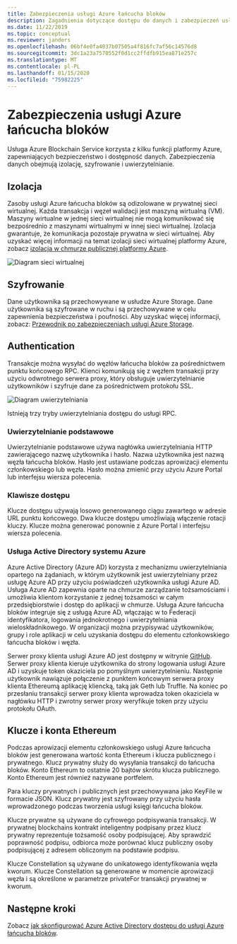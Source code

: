 ```yaml
---
title: Zabezpieczenia usługi Azure łańcucha bloków
description: Zagadnienia dotyczące dostępu do danych i zabezpieczeń usługi Azure łańcucha bloków
ms.date: 11/22/2019
ms.topic: conceptual
ms.reviewer: janders
ms.openlocfilehash: 06bf4e0fa4037b07505a4f816fc7af56c14576d8
ms.sourcegitcommit: 3dc1a23a7570552f0d1cc2ffdfb915ea871e257c
ms.translationtype: MT
ms.contentlocale: pl-PL
ms.lasthandoff: 01/15/2020
ms.locfileid: "75982225"
---
```

# <a name="azure-blockchain-service-security"></a>Zabezpieczenia usługi Azure łańcucha bloków

Usługa Azure Blockchain Service korzysta z kilku funkcji platformy Azure, zapewniających bezpieczeństwo i dostępność danych. Zabezpieczenia danych obejmują izolację, szyfrowanie i uwierzytelnianie.

## <a name="isolation"></a>Izolacja

Zasoby usługi Azure łańcucha bloków są odizolowane w prywatnej sieci wirtualnej. Każda transakcja i węzeł walidacji jest maszyną wirtualną (VM). Maszyny wirtualne w jednej sieci wirtualnej nie mogą komunikować się bezpośrednio z maszynami wirtualnymi w innej sieci wirtualnej. Izolacja gwarantuje, że komunikacja pozostaje prywatna w sieci wirtualnej. Aby uzyskać więcej informacji na temat izolacji sieci wirtualnej platformy Azure, zobacz [izolacja w chmurze publicznej platformy Azure](../../security/fundamentals/isolation-choices.md#networking-isolation).

![Diagram sieci wirtualnej](./media/data-security/vnet.png)

## <a name="encryption"></a>Szyfrowanie

Dane użytkownika są przechowywane w usłudze Azure Storage. Dane użytkownika są szyfrowane w ruchu i są przechowywane w celu zapewnienia bezpieczeństwa i poufności. Aby uzyskać więcej informacji, zobacz: [Przewodnik po zabezpieczeniach usługi Azure Storage](../../storage/blobs/security-recommendations.md).

## <a name="authentication"></a>Authentication

Transakcje można wysyłać do węzłów łańcucha bloków za pośrednictwem punktu końcowego RPC. Klienci komunikują się z węzłem transakcji przy użyciu odwrotnego serwera proxy, który obsługuje uwierzytelnianie użytkowników i szyfruje dane za pośrednictwem protokołu SSL.

![Diagram uwierzytelniania](./media/data-security/authentication.png)

Istnieją trzy tryby uwierzytelniania dostępu do usługi RPC.

### <a name="basic-authentication"></a>Uwierzytelnianie podstawowe

Uwierzytelnianie podstawowe używa nagłówka uwierzytelniania HTTP zawierającego nazwę użytkownika i hasło. Nazwa użytkownika jest nazwą węzła łańcucha bloków. Hasło jest ustawiane podczas aprowizacji elementu członkowskiego lub węzła. Hasło można zmienić przy użyciu Azure Portal lub interfejsu wiersza polecenia.

### <a name="access-keys"></a>Klawisze dostępu

Klucze dostępu używają losowo generowanego ciągu zawartego w adresie URL punktu końcowego. Dwa klucze dostępu umożliwiają włączenie rotacji kluczy. Klucze można generować ponownie z Azure Portal i interfejsu wiersza polecenia.

### <a name="azure-active-directory"></a>Usługa Active Directory systemu Azure

Azure Active Directory (Azure AD) korzysta z mechanizmu uwierzytelniania opartego na żądaniach, w którym użytkownik jest uwierzytelniany przez usługę Azure AD przy użyciu poświadczeń użytkownika usługi Azure AD. Usługa Azure AD zapewnia oparte na chmurze zarządzanie tożsamościami i umożliwia klientom korzystanie z jednej tożsamości w całym przedsiębiorstwie i dostęp do aplikacji w chmurze. Usługa Azure łańcucha bloków integruje się z usługą Azure AD, włączając w to Federacji identyfikatora, logowania jednokrotnego i uwierzytelniania wieloskładnikowego. W organizacji można przypisywać użytkowników, grupy i role aplikacji w celu uzyskania dostępu do elementu członkowskiego łańcucha bloków i węzła.

Serwer proxy klienta usługi Azure AD jest dostępny w witrynie [GitHub](https://github.com/Microsoft/azure-blockchain-connector/releases). Serwer proxy klienta kieruje użytkownika do strony logowania usługi Azure AD i uzyskuje token okaziciela po pomyślnym uwierzytelnieniu. Następnie użytkownik nawiązuje połączenie z punktem końcowym serwera proxy klienta Ethereumą aplikację kliencką, taką jak Geth lub Truffle. Na koniec po przesłaniu transakcji serwer proxy klienta wprowadza token okaziciela w nagłówku HTTP i zwrotny serwer proxy weryfikuje token przy użyciu protokołu OAuth.

## <a name="keys-and-ethereum-accounts"></a>Klucze i konta Ethereum

Podczas aprowizacji elementu członkowskiego usługi Azure łańcucha bloków jest generowana wartość konta Ethereum i klucza publicznego i prywatnego. Klucz prywatny służy do wysyłania transakcji do łańcucha bloków. Konto Ethereum to ostatnie 20 bajtów skrótu klucza publicznego. Konto Ethereum jest również nazywane portfelem.

Para kluczy prywatnych i publicznych jest przechowywana jako KeyFile w formacie JSON. Klucz prywatny jest szyfrowany przy użyciu hasła wprowadzonego podczas tworzenia usługi księgi łańcucha bloków.

Klucze prywatne są używane do cyfrowego podpisywania transakcji. W prywatnej blockchains kontrakt inteligentny podpisany przez klucz prywatny reprezentuje tożsamość osoby podpisującej. Aby sprawdzić poprawność podpisu, odbiorca może porównać klucz publiczny osoby podpisującej z adresem obliczonym na podstawie podpisu.

Klucze Constellation są używane do unikatowego identyfikowania węzła kworum. Klucze Constellation są generowane w momencie aprowizacji węzła i są określone w parametrze privateFor transakcji prywatnej w kworum.

## <a name="next-steps"></a>Następne kroki

Zobacz [jak skonfigurować Azure Active Directory dostępu do usługi Azure łańcucha bloków](configure-aad.md).
